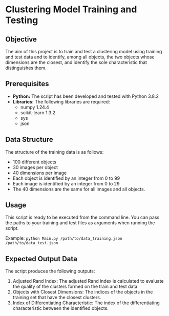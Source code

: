 # Clustering Model Training and Testing

## Objective

The aim of this project is to train and test a clustering model using training and test data and to identify, among all objects, the two objects whose dimensions are the closest, and identify the sole characteristic that distinguishes them.

## Prerequisites

- **Python:** The script has been developed and tested with Python 3.8.2
- **Libraries:** The following libraries are required:
  - numpy 1.24.4
  - scikit-learn 1.3.2
  - sys
  - json

## Data Structure

The structure of the training data is as follows:

- 100 different objects
- 30 images per object
- 40 dimensions per image
- Each object is identified by an integer from 0 to 99
- Each image is identified by an integer from 0 to 29
- The 40 dimensions are the same for all images and all objects.

## Usage

This script is ready to be executed from the command line. You can pass the paths to your training and test files as arguments when running the script.

Example: `python Main.py /path/to/data_training.json /path/to/data_test.json`

## Expected Output Data

The script produces the following outputs:

1. Adjusted Rand Index: The adjusted Rand index is calculated to evaluate the quality of the clusters formed on the train and test data.
2. Objects with Closest Dimensions: The indices of the objects in the training set that have the closest clusters.
3. Index of Differentiating Characteristic: The index of the differentiating characteristic between the identified objects.

